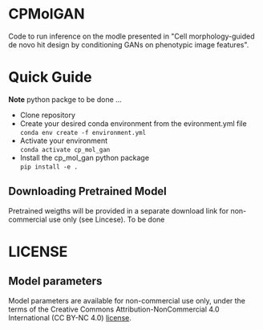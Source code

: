 # CPMolGAN
Code to run inference on the modle presented in "Cell morphology-guided de novo hit design by conditioning GANs on phenotypic image features". 


# Quick Guide 
**Note** python packge to be done ...
- Clone repository 
- Create your desired conda environment from the evironment.yml file  
`conda env create -f environment.yml`
- Activate your environment  
`conda activate cp_mol_gan`
- Install the cp_mol_gan python package  
`pip install -e .`

## Downloading Pretrained Model
Pretrained weigths will be provided in a separate download link for non-commercial use only (see Lincese). To be done


# LICENSE

## Model parameters
Model parameters are available for non-commercial use only, under the terms of the Creative Commons Attribution-NonCommercial 4.0 International (CC BY-NC 4.0) [license](https://creativecommons.org/licenses/by-nc/4.0/legalcode). 

